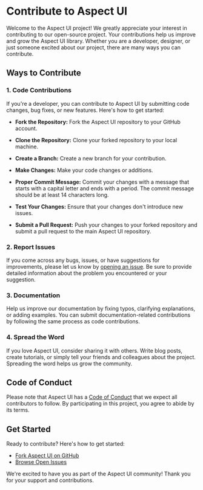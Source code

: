 # Contribute to Aspect UI

Welcome to the Aspect UI project! We greatly appreciate your interest in contributing to our open-source project. Your contributions help us improve and grow the Aspect UI library. Whether you are a developer, designer, or just someone excited about our project, there are many ways you can contribute.

## Ways to Contribute

### 1. Code Contributions

If you're a developer, you can contribute to Aspect UI by submitting code changes, bug fixes, or new features. Here's how to get started:

- **Fork the Repository:** Fork the Aspect UI repository to your GitHub account.

- **Clone the Repository:** Clone your forked repository to your local machine.

- **Create a Branch:** Create a new branch for your contribution.

- **Make Changes:** Make your code changes or additions.

- **Proper Commit Message:** Commit your changes with a message that starts with a capital letter and ends with a period. The commit message should be at least 14 characters long.

- **Test Your Changes:** Ensure that your changes don't introduce new issues.

- **Submit a Pull Request:** Push your changes to your forked repository and submit a pull request to the main Aspect UI repository.

### 2. Report Issues

If you come across any bugs, issues, or have suggestions for improvements, please let us know by [opening an issue](https://github.com/NafisMahmudAyon/aspect-ui/issues). Be sure to provide detailed information about the problem you encountered or your suggestion.

### 3. Documentation

Help us improve our documentation by fixing typos, clarifying explanations, or adding examples. You can submit documentation-related contributions by following the same process as code contributions.

### 4. Spread the Word

If you love Aspect UI, consider sharing it with others. Write blog posts, create tutorials, or simply tell your friends and colleagues about the project. Spreading the word helps us grow the community.

## Code of Conduct

Please note that Aspect UI has a [Code of Conduct](https://github.com/NafisMahmudAyon/aspect-ui/blob/main/CODE_OF_CONDUCT.md) that we expect all contributors to follow. By participating in this project, you agree to abide by its terms.

## Get Started

Ready to contribute? Here's how to get started:

- [Fork Aspect UI on GitHub](https://github.com/NafisMahmudAyon/aspect-ui/fork)
- [Browse Open Issues](https://github.com/NafisMahmudAyon/aspect-ui/issues)
<!-- - [Read the Documentation](https://github.com/NafisMahmudAyon/aspect-ui) -->

We're excited to have you as part of the Aspect UI community! Thank you for your support and contributions.
